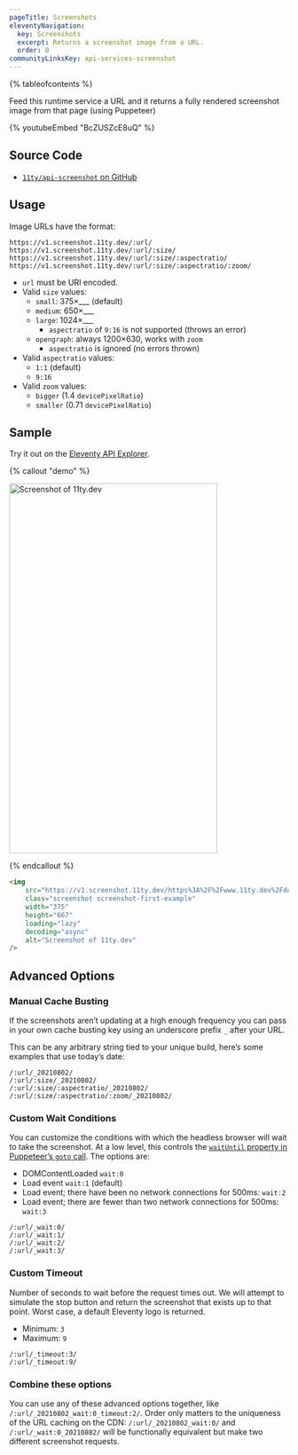 ```yaml
---
pageTitle: Screenshots
eleventyNavigation:
  key: Screenshots
  excerpt: Returns a screenshot image from a URL.
  order: 0
communityLinksKey: api-services-screenshot
---
```


{% tableofcontents %}

Feed this runtime service a URL and it returns a fully rendered screenshot image from that page (using Puppeteer)

<div class="youtube-related">
  {% youtubeEmbed "BcZUSZcE8uQ" %}
</div>

## Source Code

- [`11ty/api-screenshot` on GitHub](https://github.com/11ty/api-screenshot)

## Usage

Image URLs have the format:

```
https://v1.screenshot.11ty.dev/:url/
https://v1.screenshot.11ty.dev/:url/:size/
https://v1.screenshot.11ty.dev/:url/:size/:aspectratio/
https://v1.screenshot.11ty.dev/:url/:size/:aspectratio/:zoom/
```

- `url` must be URI encoded.
- Valid `size` values:
  - `small`: 375×\_\_\_ (default)
  - `medium`: 650×\_\_\_
  - `large`: 1024×\_\_\_
    - `aspectratio` of `9:16` is not supported (throws an error)
  - `opengraph`: always 1200×630, works with `zoom`
    - `aspectratio` is ignored (no errors thrown)
- Valid `aspectratio` values:
  - `1:1` (default)
  - `9:16`
- Valid `zoom` values:
  - `bigger` (1.4 `devicePixelRatio`)
  - `smaller` (0.71 `devicePixelRatio`)

## Sample

Try it out on the [Eleventy API Explorer](https://api-explorer.11ty.dev/).

{% callout "demo" %}

<img src="https://v1.screenshot.11ty.dev/https%3A%2F%2Fwww.11ty.dev%2Fdocs%2F/small/9:16/bigger/" class="screenshot screenshot-first-example" width="375" height="667" loading="lazy" decoding="async" alt="Screenshot of 11ty.dev">

{% endcallout %}

```html
<img
	src="https://v1.screenshot.11ty.dev/https%3A%2F%2Fwww.11ty.dev%2Fdocs%2F/small/9:16/bigger/"
	class="screenshot screenshot-first-example"
	width="375"
	height="667"
	loading="lazy"
	decoding="async"
	alt="Screenshot of 11ty.dev"
/>
```

## Advanced Options

### Manual Cache Busting

If the screenshots aren’t updating at a high enough frequency you can pass in your own cache busting key using an underscore prefix `_` after your URL.

This can be any arbitrary string tied to your unique build, here’s some examples that use today’s date:

```
/:url/_20210802/
/:url/:size/_20210802/
/:url/:size/:aspectratio/_20210802/
/:url/:size/:aspectratio/:zoom/_20210802/
```

### Custom Wait Conditions

You can customize the conditions with which the headless browser will wait to take the screenshot. At a low level, this controls the [`waitUntil` property in Puppeteer’s `goto` call](https://pptr.dev/#?product=Puppeteer&version=v13.3.1&show=api-pagegotourl-options). The options are:

- DOMContentLoaded `wait:0`
- Load event `wait:1` (default)
- Load event; there have been no network connections for 500ms: `wait:2`
- Load event; there are fewer than two network connections for 500ms: `wait:3`

```
/:url/_wait:0/
/:url/_wait:1/
/:url/_wait:2/
/:url/_wait:3/
```

### Custom Timeout

Number of seconds to wait before the request times out. We will attempt to simulate the stop button and return the screenshot that exists up to that point. Worst case, a default Eleventy logo is returned.

- Minimum: `3`
- Maximum: `9`

```
/:url/_timeout:3/
/:url/_timeout:9/
```

### Combine these options

You can use any of these advanced options together, like `/:url/_20210802_wait:0_timeout:2/`. Order only matters to the uniqueness of the URL caching on the CDN: `/:url/_20210802_wait:0/` and `/:url/_wait:0_20210802/` will be functionally equivalent but make two different screenshot requests.
